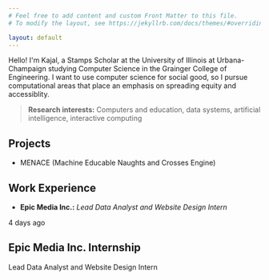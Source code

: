 ```yaml
---
# Feel free to add content and custom Front Matter to this file.
# To modify the layout, see https://jekyllrb.com/docs/themes/#overriding-theme-defaults

layout: default
---
```


Hello! I'm Kajal, a Stamps Scholar at the University of Illinois at Urbana-Champaign studying Computer Science in the Grainger College of Engineering. I want to use computer science for social good, so I pursue computational areas that place an emphasis on spreading equity and accessiblity.

> **Research interests:** Computers and education, data systems, artificial intelligence, interactive computing

## Projects
- MENACE (Machine Educable Naughts and Crosses Engine)

## Work Experience
- **Epic Media Inc.:** *Lead Data Analyst and Website Design Intern*

<!DOCTYPE html>
<html>
  <head>
    <meta charset="UTF-8" />
    <link rel="stylesheet" type="text/css" href="assets/css/style.css" />
  </head>
  <body>
    <div class="card">
      <div class="card-image"></div>
      <div class="card-text">
        <span class="date">4 days ago</span>
        <h2>Epic Media Inc. Internship</h2>
        <p>Lead Data Analyst and Website Design Intern</p>
      </div>
    </div>
  </body>
</html>
